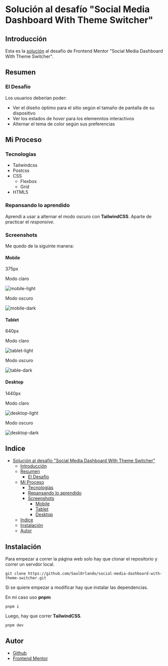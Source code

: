 # Solución al desafío "Social Media Dashboard With Theme Switcher"

## Introducción

Esta es la [solución](https://saulorlando.github.io/social-media-dashboard-with-theme-switcher/) al desafío de Frontend Mentor "Social Media Dashboard With Theme Switcher".

## Resumen

### El Desafío

Los usuarios deberían poder:

- Ver el diseño óptimo para el sitio según el tamaño de pantalla de su dispositivo
- Ver los estados de *hover* para los elemenntos interactivos
- Alternar el tema de color según sus preferencias

## Mi Proceso

### Tecnologías

- Tailwindcss
- Postcss
- CSS
  - Flexbox
  - Grid
- HTML5

### Repansando lo aprendido

Aprendí a usar a alternar el modo oscuro con **TailwindCSS**.
Aparte de practicar el *responsive*.

### Screenshots

Me quedo de la siguinte manera:

#### Mobile

375px

Modo claro

![mobile-light](./screenshots/mobile-light.png)

Modo oscuro

![mobile-dark](./screenshots/mobile-dark.png)

#### Tablet

640px

Modo claro

![tablet-light](./screenshots/tablet-light.png)

Modo oscuro

![table-dark](./screenshots/tablet-dark.png)

#### Desktop

1440px

Modo claro

![desktop-light](./screenshots/desktop-light.png)

Modo oscuro

![desktop-dark](./screenshots/desktop-dark.png)

## Indice

- [Solución al desafío "Social Media Dashboard With Theme Switcher"](#solución-al-desafío-social-media-dashboard-with-theme-switcher)
  - [Introducción](#introducción)
  - [Resumen](#resumen)
    - [El Desafío](#el-desafío)
  - [Mi Proceso](#mi-proceso)
    - [Tecnologías](#tecnologías)
    - [Repansando lo aprendido](#repansando-lo-aprendido)
    - [Screenshots](#screenshots)
      - [Mobile](#mobile)
      - [Tablet](#tablet)
      - [Desktop](#desktop)
  - [Indice](#indice)
  - [Instalación](#instalación)
  - [Autor](#autor)

## Instalación

Para empezar a correr la página web solo hay que clonar el repositorio y correr un servdor local.

```text
git clone https://github.com/SaulOrlando/social-media-dashboard-with-theme-switcher.git
```

Si se quiere empezar a modificar hay que instalar las dependencias.

En mi caso uso **pnpm**

```text
pnpm i
```

Luego, hay que correr **TailwindCSS**.

```text
pnpm dev
```

## Autor

- [Github](https://github.com/SaulOrlando)
- [Frontend Mentor](https://www.frontendmentor.io/profile/SaulOrlando)
